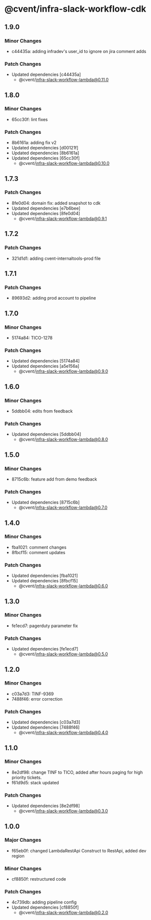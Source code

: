 # @cvent/infra-slack-workflow-cdk

## 1.9.0

### Minor Changes

- c44435a: adding infradev's user_id to ignore on jira comment adds

### Patch Changes

- Updated dependencies [c44435a]
  - @cvent/infra-slack-workflow-lambda@0.11.0

## 1.8.0

### Minor Changes

- 65cc30f: lint fixes

### Patch Changes

- 8b6161a: adding fix v2
- Updated dependencies [d00121f]
- Updated dependencies [8b6161a]
- Updated dependencies [65cc30f]
  - @cvent/infra-slack-workflow-lambda@0.10.0

## 1.7.3

### Patch Changes

- 8fe0d04: domain fix: added snapshot to cdk
- Updated dependencies [e7b6bee]
- Updated dependencies [8fe0d04]
  - @cvent/infra-slack-workflow-lambda@0.9.1

## 1.7.2

### Patch Changes

- 321d1d1: adding cvent-internaltools-prod file

## 1.7.1

### Patch Changes

- 89693d2: adding prod account to pipeline

## 1.7.0

### Minor Changes

- 5174a84: TICO-1278

### Patch Changes

- Updated dependencies [5174a84]
- Updated dependencies [a5e156a]
  - @cvent/infra-slack-workflow-lambda@0.9.0

## 1.6.0

### Minor Changes

- 5ddbb04: edits from feedback

### Patch Changes

- Updated dependencies [5ddbb04]
  - @cvent/infra-slack-workflow-lambda@0.8.0

## 1.5.0

### Minor Changes

- 8715c6b: feature add from demo feedback

### Patch Changes

- Updated dependencies [8715c6b]
  - @cvent/infra-slack-workflow-lambda@0.7.0

## 1.4.0

### Minor Changes

- fba1021: comment changes
- 8fbcf15: comment updates

### Patch Changes

- Updated dependencies [fba1021]
- Updated dependencies [8fbcf15]
  - @cvent/infra-slack-workflow-lambda@0.6.0

## 1.3.0

### Minor Changes

- fe1ecd7: pagerduty parameter fix

### Patch Changes

- Updated dependencies [fe1ecd7]
  - @cvent/infra-slack-workflow-lambda@0.5.0

## 1.2.0

### Minor Changes

- c03a7d3: TINF-9369
- 7488f46: error correction

### Patch Changes

- Updated dependencies [c03a7d3]
- Updated dependencies [7488f46]
  - @cvent/infra-slack-workflow-lambda@0.4.0

## 1.1.0

### Minor Changes

- 8e2df98: change TINF to TICO, added after hours paging for high priority tickets.
- f61d9d5: stack updated

### Patch Changes

- Updated dependencies [8e2df98]
  - @cvent/infra-slack-workflow-lambda@0.3.0

## 1.0.0

### Major Changes

- f65eb0f: changed LambdaRestApi Construct to RestApi, added dev region

### Minor Changes

- cf8850f: restructured code

### Patch Changes

- 4c739db: adding pipeline config
- Updated dependencies [cf8850f]
  - @cvent/infra-slack-workflow-lambda@0.2.0
